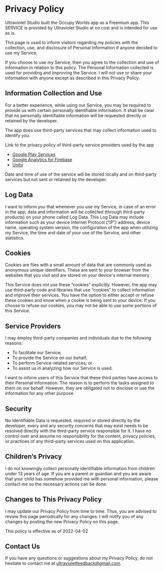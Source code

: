 # Privacy Policy

Ultraviolet Studio built the Occupy Worlds app as a Freemium app. This SERVICE is provided by Ultraviolet Studio at no cost and is intended for use as is.

This page is used to inform visitors regarding my policies with the collection, use, and disclosure of Personal Information if anyone decided to use my Service.

If you choose to use my Service, then you agree to the collection and use of information in relation to this policy. The Personal Information collected is used for providing and improving the Service. I will not use or share your information with anyone except as described in this Privacy Policy.

## Information Collection and Use

For a better experience, while using our Service, you may be required to provide us with certain personally identifiable information. It shall be clear that no personally identifiable information will be requested directly or retained by the developer. 

The app does use third-party services that may collect information used to identify you.

Link to the privacy policy of third-party service providers used by the app

*   [Google Play Services](https://www.google.com/policies/privacy/)
*   [Google Analytics for Firebase](https://firebase.google.com/policies/analytics)
*   [Unity](https://unity3d.com/legal/privacy-policy)

Date and time of use of the service will be stored locally and on third-party services but not sent or retained by the developer.

## Log Data

I want to inform you that whenever you use my Service, in case of an error in the app, data and information will be collected (through third-party products) on your phone called Log Data. This Log Data may include information such as your device Internet Protocol (“IP”) address, device name, operating system version, the configuration of the app when utilizing my Service, the time and date of your use of the Service, and other statistics.

## Cookies

Cookies are files with a small amount of data that are commonly used as anonymous unique identifiers. These are sent to your browser from the websites that you visit and are stored on your device's internal memory.

This Service does not use these “cookies” explicitly. However, the app may use third-party code and libraries that use “cookies” to collect information and improve their services. You have the option to either accept or refuse these cookies and know when a cookie is being sent to your device. If you choose to refuse our cookies, you may not be able to use some portions of this Service.

## Service Providers

I may employ third-party companies and individuals due to the following reasons:

*   To facilitate our Service;
*   To provide the Service on our behalf;
*   To perform Service-related services; or
*   To assist us in analyzing how our Service is used.

I want to inform users of this Service that these third parties have access to their Personal Information. The reason is to perform the tasks assigned to them on our behalf. However, they are obligated not to disclose or use the information for any other purpose.

## Security

No Identifiable Data is requested, required or stored directly by the developer, every and any security concerns that may exist needs to be resolved directly with the third-party service responsible for it.
I have no control over and assume no responsibility for the content, privacy policies, or practices of any third-party services used on this application.

## Children’s Privacy

I do not knowingly collect personally identifiable information from children under 13 years of age. If you are a parent or guardian and you are aware that your child has somehow provided me with personal information, please contact me so the necessary actions can be done.

## Changes to This Privacy Policy

I may update our Privacy Policy from time to time. Thus, you are advised to review this page periodically for any changes. I will notify you of any changes by posting the new Privacy Policy on this page.

This policy is effective as of 2022-04-02

## Contact Us

If you have any questions or suggestions about my Privacy Policy, do not hesitate to contact me at ultravioletfeedback@gmail.com.
